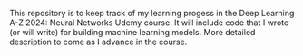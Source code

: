 This repository is to keep track of my learning progess in the Deep Learning A-Z 2024: Neural Networks Udemy course.
It will include code that I wrote (or will write) for building machine learning models. More detailed description to come as I advance in the course.
